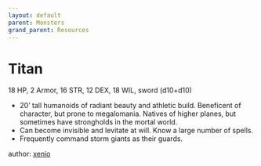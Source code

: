 ```yaml
---
layout: default
parent: Monsters
grand_parent: Resources
---
```


# Titan
18 HP, 2 Armor, 16 STR, 12 DEX, 18 WIL, sword (d10+d10)
-   20’ tall humanoids of radiant beauty and athletic build. Beneficent of character, but prone to megalomania. Natives of higher planes, but sometimes have strongholds in the mortal world.
-   Can become invisible and levitate at will. Know a large number of spells.
-   Frequently command storm giants as their guards.

author: [xenio](https://xenioinabottle.blogspot.com)
